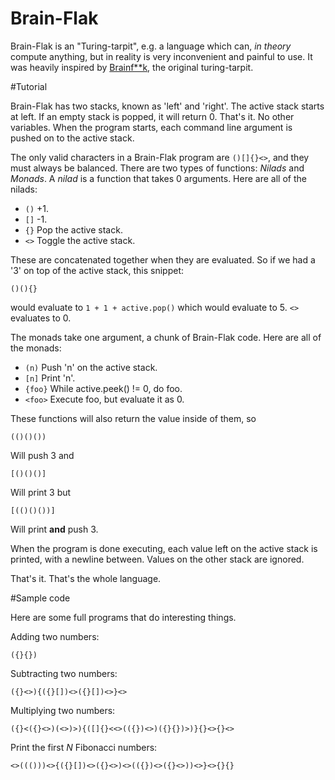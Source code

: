 # Brain-Flak

Brain-Flak is an "Turing-tarpit", e.g. a language which can, *in theory* compute anything, but in reality is very inconvenient and painful to use. It was heavily inspired by [Brainf**k](https://esolangs.org/wiki/Brainfuck), the original turing-tarpit.

#Tutorial

Brain-Flak has two stacks, known as 'left' and 'right'. The active stack starts at left. If an empty stack is popped, it will return 0. That's it. No other variables. When the program starts, each command line argument is pushed on to the active stack.

The only valid characters in a Brain-Flak program are `()[]{}<>`, and they must always be balanced. There are two types of functions: *Nilads* and *Monads*. A *nilad* is a function that takes 0 arguments. Here are all of the nilads:

 - `()` +1.
 - `[]` -1.
 - `{}` Pop the active stack.
 - `<>` Toggle the active stack.

These are concatenated together when they are evaluated. So if we had a '3' on top of the active stack, this snippet:

    ()(){}
  
would evaluate to `1 + 1 + active.pop()` which would evaluate to 5. `<>` evaluates to 0.

The monads take one argument, a chunk of Brain-Flak code. Here are all of the monads:

 - `(n)` Push 'n' on the active stack.
 - `[n]` Print 'n'.
 - `{foo}` While active.peek() != 0, do foo.
 - `<foo>` Execute foo, but evaluate it as 0.

These functions will also return the value inside of them, so

    (()()())

Will push 3 and

    [()()()]

Will print 3 but

    [(()()())]

Will print **and** push 3.

When the program is done executing, each value left on the active stack is printed, with a newline between. Values on the other stack are ignored.

That's it. That's the whole language. 

#Sample code

Here are some full programs that do interesting things.

Adding two numbers:

    ({}{})

Subtracting two numbers:

    ({}<>){({}[])<>({}[])<>}<>

Multiplying two numbers:

    ({}<({}<>)(<>)>){([]{}<<>(({})<>)({}{})>)}{}<>{}<>

Print the first *N* Fibonacci numbers:

    <>((()))<>{({}[])<>({}<>)<>(({})<>({}<>))<>}<>{}{}
